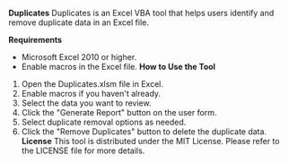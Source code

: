 **Duplicates**
Duplicates is an Excel VBA tool that helps users identify and remove duplicate data in an Excel file.

**Requirements**
- Microsoft Excel 2010 or higher.
- Enable macros in the Excel file.
**How to Use the Tool**
1. Open the Duplicates.xlsm file in Excel.
2. Enable macros if you haven't already.
3. Select the data you want to review.
4. Click the "Generate Report" button on the user form.
5. Select duplicate removal options as needed.
6. Click the "Remove Duplicates" button to delete the duplicate data.
**License**
This tool is distributed under the MIT License. Please refer to the LICENSE file for more details.
